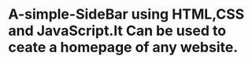 # A-simple-SideBar using HTML,CSS and JavaScript.It Can be used to ceate a homepage of any website.
